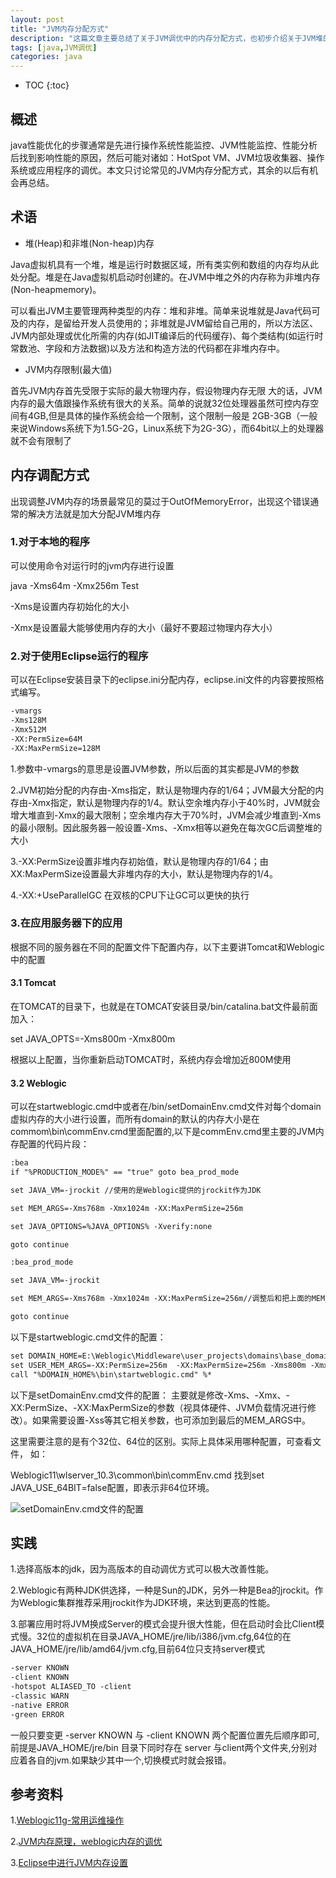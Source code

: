 ```yaml
---
layout: post
title: "JVM内存分配方式"
description: "这篇文章主要总结了关于JVM调优中的内存分配方式，也初步介绍关于JVM堆的概念!"
tags: [java,JVM调优]
categories: java
---
```


* TOC
{:toc}

## 概述

java性能优化的步骤通常是先进行操作系统性能监控、JVM性能监控、性能分析后找到影响性能的原因，然后可能对诸如：HotSpot VM、JVM垃圾收集器、操作系统或应用程序的调优。本文只讨论常见的JVM内存分配方式，其余的以后有机会再总结。

## 术语

- 堆(Heap)和非堆(Non-heap)内存

Java虚拟机具有一个堆，堆是运行时数据区域，所有类实例和数组的内存均从此处分配。堆是在Java虚拟机启动时创建的。在JVM中堆之外的内存称为非堆内存(Non-heapmemory)。

可以看出JVM主要管理两种类型的内存：堆和非堆。简单来说堆就是Java代码可及的内存，是留给开发人员使用的；非堆就是JVM留给自己用的，所以方法区、JVM内部处理或优化所需的内存(如JIT编译后的代码缓存)、每个类结构(如运行时常数池、字段和方法数据)以及方法和构造方法的代码都在非堆内存中。

- JVM内存限制(最大值)

首先JVM内存首先受限于实际的最大物理内存，假设物理内存无限 大的话，JVM内存的最大值跟操作系统有很大的关系。简单的说就32位处理器虽然可控内存空间有4GB,但是具体的操作系统会给一个限制，这个限制一般是 2GB-3GB（一般来说Windows系统下为1.5G-2G，Linux系统下为2G-3G），而64bit以上的处理器就不会有限制了

## 内存调配方式

出现调整JVM内存的场景最常见的莫过于OutOfMemoryError，出现这个错误通常的解决方法就是加大分配JVM堆内存

### 1.对于本地的程序

可以使用命令对运行时的jvm内存进行设置

java -Xms64m -Xmx256m Test

-Xms是设置内存初始化的大小

-Xmx是设置最大能够使用内存的大小（最好不要超过物理内存大小）

### 2.对于使用Eclipse运行的程序

可以在Eclipse安装目录下的eclipse.ini分配内存，eclipse.ini文件的内容要按照格式编写。

```markdown
-vmargs
-Xms128M
-Xmx512M
-XX:PermSize=64M
-XX:MaxPermSize=128M
```

1.参数中-vmargs的意思是设置JVM参数，所以后面的其实都是JVM的参数

2.JVM初始分配的内存由-Xms指定，默认是物理内存的1/64；JVM最大分配的内存由-Xmx指定，默认是物理内存的1/4。默认空余堆内存小于40%时，JVM就会增大堆直到-Xmx的最大限制；空余堆内存大于70%时，JVM会减少堆直到-Xms的最小限制。因此服务器一般设置-Xms、-Xmx相等以避免在每次GC后调整堆的大小

3.-XX:PermSize设置非堆内存初始值，默认是物理内存的1/64；由XX:MaxPermSize设置最大非堆内存的大小，默认是物理内存的1/4。

4.-XX:+UseParallelGC 在双核的CPU下让GC可以更快的执行

### 3.在应用服务器下的应用

根据不同的服务器在不同的配置文件下配置内存，以下主要讲Tomcat和Weblogic中的配置

#### 3.1 Tomcat

在TOMCAT的目录下，也就是在TOMCAT安装目录/bin/catalina.bat文件最前面加入：

set JAVA_OPTS=-Xms800m -Xmx800m

根据以上配置，当你重新启动TOMCAT时，系统内存会增加近800M使用

#### 3.2 Weblogic

可以在startweblogic.cmd中或者在/bin/setDomainEnv.cmd文件对每个domain虚拟内存的大小进行设置，而所有domain的默认的内存大小是在commom\bin\commEnv.cmd里面配置的,以下是commEnv.cmd里主要的JVM内存配置的代码片段：

```markdown
:bea
if "%PRODUCTION_MODE%" == "true" goto bea_prod_mode

set JAVA_VM=-jrockit //使用的是Weblogic提供的jrockit作为JDK

set MEM_ARGS=-Xms768m -Xmx1024m -XX:MaxPermSize=256m

set JAVA_OPTIONS=%JAVA_OPTIONS% -Xverify:none

goto continue

:bea_prod_mode

set JAVA_VM=-jrockit

set MEM_ARGS=-Xms768m -Xmx1024m -XX:MaxPermSize=256m//调整后和把上面的MEM_ARGS也配置成一样

goto continue
```

以下是startweblogic.cmd文件的配置：

```markdown
set DOMAIN_HOME=E:\Weblogic\Middleware\user_projects\domains\base_domain
set USER_MEM_ARGS=-XX:PermSize=256m  -XX:MaxPermSize=256m -Xms800m -Xmx800m
call "%DOMAIN_HOME%\bin\startweblogic.cmd" %*
```

以下是setDomainEnv.cmd文件的配置：
主要就是修改-Xms、-Xmx、-XX:PermSize、-XX:MaxPermSize的参数（视具体硬件、JVM负载情况进行修改）。如果需要设置-Xss等其它相关参数，也可添加到最后的MEM_ARGS中。

这里需要注意的是有个32位、64位的区别。实际上具体采用哪种配置，可查看文件， 如：

Weblogic11\wlserver_10.3\common\bin\commEnv.cmd
找到set JAVA_USE_64BIT=false配置，即表示非64位环境。

![setDomainEnv.cmd文件的配置](/blog/images/posts_imgs/201606150101.png)

## 实践

1.选择高版本的jdk，因为高版本的自动调优方式可以极大改善性能。

2.Weblogic有两种JDK供选择，一种是Sun的JDK，另外一种是Bea的jrockit。作为Weblogic集群推荐采用jrockit作为JDK环境，来达到更高的性能。

3.部署应用时将JVM换成Server的模式会提升很大性能，但在启动时会比Client模式慢。32位的虚拟机在目录JAVA_HOME/jre/lib/i386/jvm.cfg,64位的在JAVA_HOME/jre/lib/amd64/jvm.cfg,目前64位只支持server模式

```markdown
-server KNOWN
-client KNOWN
-hotspot ALIASED_TO -client
-classic WARN
-native ERROR
-green ERROR
```
一般只要变更 -server KNOWN 与 -client KNOWN 两个配置位置先后顺序即可,前提是JAVA_HOME/jre/bin 目录下同时存在 server 与client两个文件夹,分别对应着各自的jvm.如果缺少其中一个,切换模式时就会报错。

## 参考资料

1.[Weblogic11g-常用运维操作](http://dead-knight.iteye.com/blog/1940399)

2.[JVM内存原理，weblogic内存的调优](http://blog.csdn.net/zdwzzu2006/article/details/6804562)

3.[Eclipse中进行JVM内存设置](http://developer.51cto.com/art/201009/228019.htm)